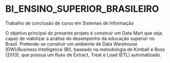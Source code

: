 # BI_ENSINO_SUPERIOR_BRASILEIRO
Trabalho de conclusão de curso em Sistemas de Informação

O objetivo principal do presente projeto é construir um Data Mart que seja capaz de viabilizar a análise do desempenho da educação superior no Brasil. Pretende-se
construir um ambiente de Data Warehouse (DW)/Business Intelligence (BI), baseado na
metodologia de Kimball e Ross (2013), que possua um fluxo de Extract, Treat e Load
(ETL) automatizado.
